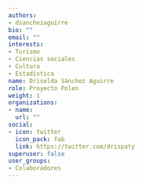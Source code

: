 ```yaml
---
authors:
- dsanchezaguirre
bio: ""
email: ""
interests:
- Turismo
- Ciencias sociales
- Cultura
- Estadística
name: Driselda Sánchez Aguirre
role: Proyecto Polen
weight: 1
organizations:
- name: 
  url: ""
social:
- icon: twitter
  icon_pack: fab
  link: https://twitter.com/drispaty
superuser: false
user_groups:
- Colaboradores
---
```

